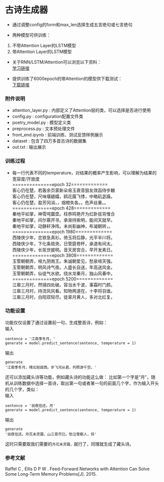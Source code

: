 # 古诗生成器

* 通过调整config的form和max_len选择生成五言绝句或七言绝句

* 两种模型可供训练：
1. 不带Attention Layer的LSTM模型
2. 带Attention Layer的LSTM模型

* 关于RNN/LSTM/Attention可以浏览以下资料：<br>
[学习链接](https://blog.csdn.net/yyhhlancelot/article/details/102502355)

* 提供训练了6000epoch的带Attention的模型供下载测试：<br>
[下载链接](https://pan.baidu.com/s/1fLf94zv-jHwJ5U5oddBcpw)

### 附件说明
* attention_layer.py : 内部定义了Attention层的类，可以选择是否进行使用
* config.py : configuration配置文件类
* poetry_model.py : 模型定义类
* preprocess.py : 文本预处理文件
* front_end.ipynb : 前端训练、测试反馈样例展示
* dataset : 包含了四万多首古诗的数据集
* out.txt : 输出展示

### 训练过程
* 每一行代表不同的temperature，对结果的概率产生影响，可以理解为结果的宽容度/开放度<br>
==============epoch 32=============<br>
客心仍在楚，若轰余页蒙新朵易玉衰音狙友效函侍步鶒<br>
客心仍在楚，尺味堰龉孀，鸥花履飞悸，中略矶苾躁。<br>
客心仍在楚，盈芳冈涓，，烟橙失各。。危声丝重。。<br>
==============epoch 428=============<br>
秦地平如掌，神雪咤圜壶。柱恭鸣艳开为红卧拔背惟合<br>
秦地平如掌，间尔慕开寻。承渐持紫明，能间天就早。<br>
秦地平如掌，动静轩净阵。未尚影幽神，布凝朝转，。<br>
==============epoch 1980=============<br>
西陵侠少年，恋铁急真衫。倚玉将后静，光平半川将。<br>
西陵侠少年，下化条斑央。日管筵卷杯，承道有间太。<br>
西陵侠少年，长氛世披明。音天房宫合，早开发素日。<br>
==============epoch 3808=============<br>
玉管朝朝弄，喧九阴南王。朱诚朝爱见，愁泉喧天强。<br>
玉管朝朝弄，明风诗气夜。人盛长自送，年高送风金。<br>
玉管朝朝弄，仙徒气水欲。绕水龙秦月，独山风春中。<br>
==============epoch 5200=============<br>
江皋三月时，然镜四处破。容当水千波，事霜时门颜。<br>
江皋三月时，持流风风看。知物两道在，十李将羽谁。<br>
江皋三月时，白阳双轻尽。徒翠月黄人，多对北红复。<br>

### 功能设置
功能仅仅设置了通过设置前一句，生成整首诗，例如：<br>
输入
```
sentence = '江南季冬月，'
generate = model.predict_sentence(sentence, temperature = 1)
```
输出
```
generate
'江南季冬月，晴北轻庭西。步飞河从君，列照游千空。'
```
还可以添加藏头诗等功能，例如藏头诗的功能这么做：
比如第一个字是“月”，随机从训练数据中选择一首诗，取出第一句或者某一句的前面几个字，作为输入开头的几个字，类似：<br>
输入
```
sentence = '翁夜往还。月'
generate = model.predict_sentence(sentence, temperature = 1)
```
输出
```
generate
'翁夜往还。月花未灵霜，山三恩尽已。愁泣雪都人，将'
```
这时只需要取我们需要的```月花未灵霜，```就行了，同理就生成了藏头诗。

### 参考文献
Raffel C , Ellis D P W . Feed-Forward Networks with Attention Can Solve Some Long-Term Memory Problems[J]. 2015.
